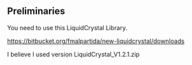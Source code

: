 Preliminaries
-------------

You need to use this LiquidCrystal Library.

https://bitbucket.org/fmalpartida/new-liquidcrystal/downloads

I believe I used version LiquidCrystal_V1.2.1.zip
